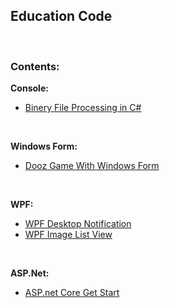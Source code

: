 ## Education Code

<br />

### Contents:

**Console:**
* [Binery File Processing in C#](https://github.com/MMovasaghi/BinaryFileProcessing)

<br/>

**Windows Form:**
* [Dooz Game With Windows Form](https://github.com/MMovasaghi/Dooz)

<br/>

**WPF:**
* [WPF Desktop Notification](https://github.com/MMovasaghi/Windows_Notification)
* [WPF Image List View](https://github.com/MMovasaghi/Image_ListView)

<br/>

**ASP.Net:**
* [ASP.net Core Get Start](https://github.com/MMovasaghi/ASP.net-Core)
